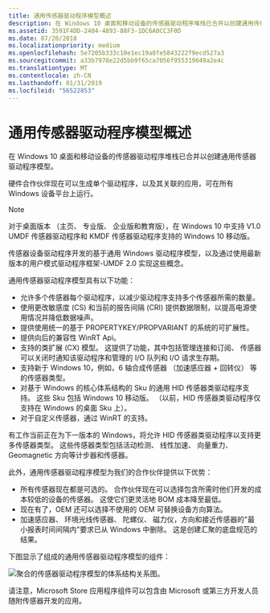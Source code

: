 ```yaml
---
title: 通用传感器驱动程序模型概述
description: 在 Windows 10 桌面和移动设备的传感器驱动程序堆栈已合并以创建通用传感器驱动程序模型。
ms.assetid: 3591F4DD-2404-4893-88F3-1DC6A0CC3F0D
ms.date: 07/20/2018
ms.localizationpriority: medium
ms.openlocfilehash: 5e7205b333c10e1ec19a8fe5843222f9ecd527a3
ms.sourcegitcommit: a33b7978e22d5bb9f65ca7056f955319049a2e4c
ms.translationtype: MT
ms.contentlocale: zh-CN
ms.lasthandoff: 01/31/2019
ms.locfileid: "56522853"
---
```

# <a name="overview-of-the-universal-sensor-driver-model"></a>通用传感器驱动程序模型概述


在 Windows 10 桌面和移动设备的传感器驱动程序堆栈已合并以创建通用传感器驱动程序模型。

硬件合作伙伴现在可以生成单个驱动程序，以及其关联的应用，可在所有 Windows 设备平台上运行。

>[!NOTE]
> 对于桌面版本 （主页、 专业版、 企业版和教育版），在 Windows 10 中支持 V1.0 UMDF 传感器驱动程序和 KMDF 传感器驱动程序支持的 Windows 10 移动版。

 

传感器设备驱动程序开发的基于通用 Windows 驱动程序模型，以及通过使用最新版本的用户模式驱动程序框架-UMDF 2.0 实现这些概念。

通用传感器驱动程序模型具有以下功能：

-   允许多个传感器每个驱动程序，以减少驱动程序支持多个传感器所需的数量。
-   使用更改敏感度 (CS) 和当前的报告间隔 (CRI) 提供数据限制，以提高电源使用情况并降低数据噪声。
-   提供使用统一的基于 PROPERTYKEY/PROPVARIANT 的系统的可扩展性。
-   提供向后的兼容性 WinRT Api。
-   支持的类扩展 (CX) 模型。 这提供了功能，其中包括管理连接和订阅、 传感器可以关闭时通知该驱动程序和管理的 I/O 队列和 I/O 请求生存期。
-   支持新于 Windows 10，例如，6 轴合成传感器 （加速感应器 + 回转仪） 等的传感器类型。
-   对基于 Windows 的核心体系结构的 Sku 的通用 HID 传感器类驱动程序支持。 这些 Sku 包括 Windows 10 移动版。 （以前，HID 传感器类驱动程序仅支持在 Windows 的桌面 Sku 上）。
-   对于自定义传感器，通过 WinRT 的支持。

有工作当前正在为下一版本的 Windows，将允许 HID 传感器类驱动程序以支持更多传感器类型。 这些传感器类型包括活动检测、 线性加速、 向量重力、 Geomagnetic 方向等计步器和传感器。

此外，通用传感器驱动程序模型为我们的合作伙伴提供以下优势：

-   所有传感器现在都是可选的。 合作伙伴现在可以选择包含所需时他们开发的成本较低的设备的传感器。 这使它们更灵活地 BOM 成本降至最低。
-   现在有了，OEM 还可以选择不使用的 OEM 可替换设备方向算法。
-   加速感应器、 环境光线传感器、 陀螺仪、 磁力仪，方向和接近传感器的"最小报表时间间隔内"要求已从 Windows 中删除。 这是创建汇聚的底盘规范的结果。

下图显示了组成的通用传感器驱动程序模型的组件：

![聚合的传感器驱动程序模型的体系结构关系图。](images/sensorsv2-arch.png)

请注意，Microsoft Store 应用程序组件可以包含由 Microsoft 或第三方开发人员随附传感器开发的应用。

 

 




